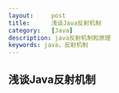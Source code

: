 ```yaml
---
layout:     post
title:      浅谈Java反射机制
category:   [Java]
description: java反射机制和原理
keywords: java，反射机制
---
```


## 浅谈Java反射机制

